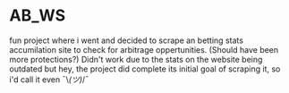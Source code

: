# AB_WS
fun project where i went and decided to scrape an betting stats accumilation site to check for arbitrage oppertunities. (Should have been more protections?)
Didn't work due to the stats on the website being outdated but hey, the project did complete its initial goal of scraping it, so i'd call it even ¯\\_(ツ)_/¯
